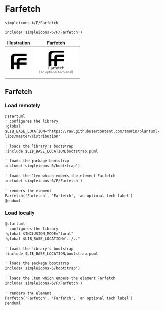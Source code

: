 # Farfetch


```text
simpleicons-6/F/Farfetch
```

```text
include('simpleicons-6/F/Farfetch')
```



| Illustration | Farfetch |
| :---: | :---: |
| ![illustration for Illustration](../../simpleicons-6/F/Farfetch.png) | ![illustration for Farfetch](../../simpleicons-6/F/Farfetch.Local.png) |




## Farfetch

### Load remotely
```plantuml
@startuml
' configures the library
!global $LIB_BASE_LOCATION="https://raw.githubusercontent.com/tmorin/plantuml-libs/master/distribution"

' loads the library's bootstrap
!include $LIB_BASE_LOCATION/bootstrap.puml

' loads the package bootstrap
include('simpleicons-6/bootstrap')

' loads the Item which embeds the element Farfetch
include('simpleicons-6/F/Farfetch')

' renders the element
Farfetch('Farfetch', 'Farfetch', 'an optional tech label')
@enduml
```

### Load locally
```plantuml
@startuml
' configures the library
!global $INCLUSION_MODE="local"
!global $LIB_BASE_LOCATION="../.."

' loads the library's bootstrap
!include $LIB_BASE_LOCATION/bootstrap.puml

' loads the package bootstrap
include('simpleicons-6/bootstrap')

' loads the Item which embeds the element Farfetch
include('simpleicons-6/F/Farfetch')

' renders the element
Farfetch('Farfetch', 'Farfetch', 'an optional tech label')
@enduml
```

